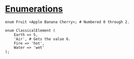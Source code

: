 [1]: http://rosettacode.org/wiki/Enumerations

# [Enumerations][1]

```perl6
enum Fruit <Apple Banana Cherry>; # Numbered 0 through 2.
 
enum ClassicalElement (
    Earth => 5,
    'Air', # Gets the value 6.
    Fire => 'hot',
    Water => 'wet'
);
```